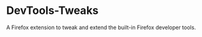DevTools-Tweaks
===============

A Firefox extension to tweak and extend the built-in Firefox developer tools.
